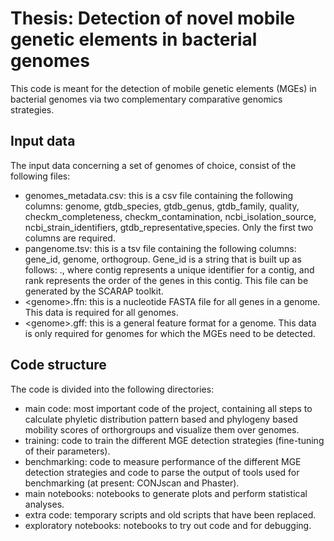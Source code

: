 # Thesis: Detection of novel mobile genetic elements in bacterial genomes

This code is meant for the detection of mobile genetic elements (MGEs) in bacterial genomes via two complementary comparative genomics strategies.

## Input data
The input data concerning a set of genomes of choice, consist of the following files:
- genomes_metadata.csv: this is a csv file containing the following columns: genome, gtdb_species, gtdb_genus, gtdb_family, quality, checkm_completeness, checkm_contamination, ncbi_isolation_source, ncbi_strain_identifiers, gtdb_representative,species. Only the first two columns are required.
- pangenome.tsv: this is a tsv file containing the following columns: gene_id, genome, orthogroup. Gene_id is a string that is built up as follows: <contig>.<rank>, where contig represents a unique identifier for a contig, and rank represents the order of the genes in this contig. This file can be generated by the SCARAP toolkit.
- \<genome\>.ffn: this is a nucleotide FASTA file for all genes in a genome. This data is required for all genomes.
- \<genome\>.gff: this is a general feature format for a genome. This data is only required for genomes for which the MGEs need to be detected.
    
## Code structure
The code is divided into the following directories:
- main code: most important code of the project, containing all steps to calculate phyletic distribution pattern based and phylogeny based mobility scores of orthorgroups and visualize them over genomes.
- training: code to train the different MGE detection strategies (fine-tuning of their parameters).
- benchmarking: code to measure performance of the different MGE detection strategies and code to parse the output of tools used for benchmarking (at present: CONJscan and Phaster).
- main notebooks: notebooks to generate plots and perform statistical analyses.
- extra code: temporary scripts and old scripts that have been replaced.
- exploratory notebooks: notebooks to try out code and for debugging.

